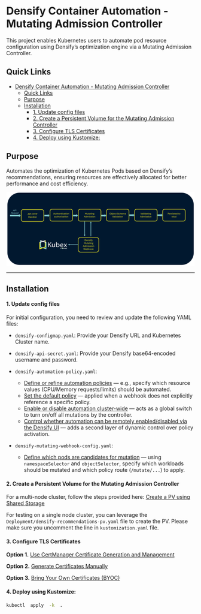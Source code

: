 
# Densify Container Automation - Mutating Admission Controller

This project enables Kubernetes users to automate pod resource configuration using Densify’s optimization engine via a Mutating Admission Controller.

## Quick Links

- [Densify Container Automation - Mutating Admission Controller](#densify-container-automation---mutating-admission-controller)
  - [Quick Links](#quick-links)
  - [Purpose](#purpose)
  - [Installation](#installation)
      - [1. Update config files](#1-update-config-files)
      - [2. Create a Persistent Volume for the Mutating Admission Controller](#2-create-a-persistent-volume-for-the-mutating-admission-controller)
      - [3. Configure TLS Certificates](#3-configure-tls-certificates)
      - [4. Deploy using Kustomize:](#4-deploy-using-kustomize)

## Purpose

Automates the optimization of Kubernetes Pods based on Densify’s recommendations, ensuring resources are effectively allocated for better performance and cost efficiency.

  
![Alt Text](./Documentation/Densify%20Mutating%20Admission%20Controller.png)


---


## Installation

#### 1. Update config files

For initial configuration, you need to review and update the following YAML files:

-  `densify-configmap.yaml`: Provide your Densify URL and Kubernetes Cluster name.

-  `densify-api-secret.yaml`: Provide your Densify base64-encoded username and password.

- `densify-automation-policy.yaml`:  
   - [Define or refine automation policies](./Documentation/Multi-Policy-Support.md#supported-out-of-the-box-policies) — e.g., specify which resource values (CPU/Memory requests/limits) should be automated.  
   - [Set the default policy](./Documentation/Multi-Policy-Support.md#default-policy-behavior) — applied when a webhook does not explicitly reference a specific policy.  
   - [Enable or disable automation cluster-wide](./Documentation/Multi-Policy-Support.md#automationenabled) — acts as a global switch to turn on/off all mutations by the controller.  
   - [Control whether automation can be remotely enabled/disabled via the Densify UI](./Documentation/Multi-Policy-Support.md#remoteenablement) — adds a second layer of dynamic control over policy activation.

- `densify-mutating-webhook-config.yaml`:  
   - [Define which pods are candidates for mutation](./Documentation/Multi-Policy-Support.md#example-webhook-structure) — using `namespaceSelector` and `objectSelector`, specify which workloads should be mutated and which policy route (`/mutate/...`) to apply.
  

#### 2. Create a Persistent Volume for the Mutating Admission Controller

For a multi-node cluster, follow the steps provided here: [Create a PV using Shared Storage](/Documentation/PersistentVolume.md)

For testing on a single node cluster, you can leverage the `Deployment/densify-recommendations-pv.yaml` file to create the PV. Please make sure you uncomment the line in `kustomization.yaml` file.


#### 3. Configure TLS Certificates

**Option 1.** [Use CertManager Certificate Generation and Management](/Documentation/Certificates-CertManager.md)

**Option 2.** [Generate Certificates Manually](/Documentation/Certificates-Manual.md)
  
**Option 3.** [Bring Your Own Certificates (BYOC)](/Documentation/Certificates-BYOC.md)


#### 4. Deploy using Kustomize:

```bash
kubectl  apply  -k  .
```
